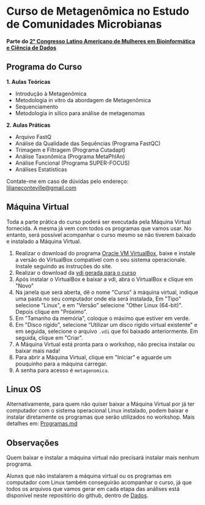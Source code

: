 <h1>Curso de Metagenômica no Estudo de Comunidades Microbianas</h1>

**Parte do [2° Congresso Latino Americano de Mulheres em Bioinformática e Ciência de Dados](https://wbds.la/conferences/2WBDSLAC/index.html)**

<h2>Programa do Curso</h2>

**1. Aulas Teóricas**
  - Introdução à Metagenômica
  - Metodologia in vitro da abordagem de Metagenômica
  - Sequenciamento
  - Metodologia in silico para análise de metagenomas
  
**2. Aulas Práticas**
  - Arquivo FastQ
  - Análise da Qualidade das Sequências (Programa FastQC)
  - Trimagem e Filtragem (Programa Cutadapt)
  - Análise Taxonômica (Programa MetaPhlAn)
  - Análise Funcional (Programa SUPER-FOCUS)
  - Análises Estatísticas
  
Contate-me em caso de dúvidas pelo endereço: lilianeconteville@gmail.com

<h2>Máquina Virtual</h2>

Toda a parte prática do curso poderá ser executada pela Máquina Virtual fornecida. A mesma já vem com todos os programas que vamos usar. No entanto, será possível acompanhar o curso mesmo se não tiverem baixado e instalado a Máquina Virtual.

1. Realizar o download do programa [Oracle VM VirtualBox](https://www.virtualbox.org/wiki/Downloads), baixe e instale a versão do VirtualBox compatível com o seu sistema operacionale. Instale seguindo as instruções do site.
2. Realizar o download da [vdi gerada para o curso](https://drive.google.com/file/d/18yABFK00BXX5uEiyRZ5Dt-6k_5L8Gxz1/view?usp=sharing)
3. Após instalar o VirtualBox e baixar a vdi, abra o VirtualBox e clique em "Novo"
4. Na janela que será aberta, dê o nome "Curso" à máquina virtual, indique uma pasta no seu computador onde ela será instalada, Em "Tipo" selecione "Linux", e em "Versão" selecione "Other Linux (64-bit)". Depois clique em "Próximo".
5. Em "Tamanho da memória", coloque o máximo que estiver em verde.
6. Em "Disco rígido", selecione “Utilizar um disco rígido virtual existente" e em seguida, selecione o arquivo <code>.vdi</code> que foi baixado anteriormente. Em seguida, clique em "Criar".
7. A Máquina Virtual está pronta para o workshop, não precisa instalar ou baixar mais nada! 
8. Para abrir a Máquina Virtual, clique em "Iniciar" e aguarde um pouquinho para a máquina carregar.
9. A senha para acesso é <code>metagenomica</code>.

<h2>Linux OS</h2>

Alternativamente, para quem não quiser baixar a Máquina Virtual por já ter computador com o sistema operacional Linux instalado, podem baixar e instalar diretamente os programas que serão utilizados no workshop. Mais detalhes em: [Programas.md](./Programas.md)

<h2>Observações</h2>

Quem baixar e instalar a máquina virtual não precisará instalar mais nenhum programa.

Alunxs que não instalarem a máquina virtual ou os programas em computador com Linux também conseguirão acompanhar o curso, já que todos os arquivos que vamos gerar em cada etapa das análises está disponível neste repositório do github, dentro de [Dados](./Dados).
